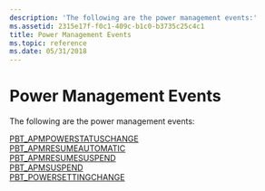 ```yaml
---
description: 'The following are the power management events:'
ms.assetid: 2315e17f-f0c1-409c-b1c0-b3735c25c4c1
title: Power Management Events
ms.topic: reference
ms.date: 05/31/2018
---
```


# Power Management Events

The following are the power management events:

<dl>

[PBT\_APMPOWERSTATUSCHANGE](pbt-apmpowerstatuschange.md)  
[PBT\_APMRESUMEAUTOMATIC](pbt-apmresumeautomatic.md)  
[PBT\_APMRESUMESUSPEND](pbt-apmresumesuspend.md)  
[PBT\_APMSUSPEND](pbt-apmsuspend.md)  
[PBT\_POWERSETTINGCHANGE](pbt-powersettingchange.md)  
</dl>

 

 



